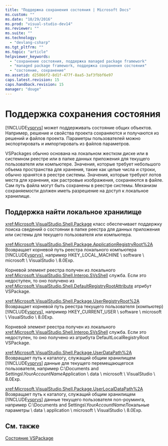 ```yaml
---
title: "Поддержка сохранения состояния | Microsoft Docs"
ms.custom: ""
ms.date: "10/29/2016"
ms.prod: "visual-studio-dev14"
ms.reviewer: ""
ms.suite: ""
ms.technology: 
  - "devlang-csharp"
ms.tgt_pltfrm: ""
ms.topic: "article"
helpviewer_keywords: 
  - "сохранение состояния, поддержка managed package framework"
  - "managed package framework, поддержка сохранения состояния"
  - "состояние, сохранение"
ms.assetid: d25866f2-8d1f-477f-8aa5-3af3fbbf6e97
caps.latest.revision: 15
caps.handback.revision: 15
manager: "douge"
---
```

# Поддержка сохранения состояния
[!INCLUDE[vsprvs](../assembler/masm/includes/vsprvs_md.md)] может поддерживать состояние общих объектов.  Например, решение и свойства проекта сохраняются и получаются из решений и файлов проекта.  Параметры пользователей можно экспортировать и импортировать из файлов параметров.  
  
 VSPackages обычно основана на локальном жестком диске или в системном реестре или в папке данных приложения для текущего пользователя или компьютере.  Значения, которые требует небольшого объема пространства для хранения, такие как целые числа и строки, обычно хранятся в реестре системы.  Значения, которые требуют лотов места для хранения, как растровые изображения, сохраняются в файле.  Сам путь файла могут быть сохранены в реестре системы.  Механизм сохраняемости должен иметь разрешение на доступ к локальное хранилище.  
  
## Поддержка найти локальное хранилище  
 <xref:Microsoft.VisualStudio.Shell.Package> класс обеспечивает поддержку поиска сведений о состоянии в папке реестра для данных приложения или системы для текущего пользователя или компьютера.  
  
 <xref:Microsoft.VisualStudio.Shell.Package.ApplicationRegistryRoot%2A>  
 Возвращает корневой путь реестра локального компьютера [!INCLUDE[vsprvs](../assembler/masm/includes/vsprvs_md.md)], например HKEY\_LOCAL\_MACHINE \\ software \\ microsoft \\ VisualStudio \\ 8.0Exp.  
  
 Корневой элемент реестра получен из локального <xref:Microsoft.VisualStudio.Shell.Interop.SVsShell> служба.  Если это недоступен, то оно получено из <xref:Microsoft.VisualStudio.Shell.DefaultRegistryRootAttribute> атрибут VSPackage.  
  
 <xref:Microsoft.VisualStudio.Shell.Package.UserRegistryRoot%2A>  
 Возвращает корневой путь реестра текущего пользователя \(компьютер\) [!INCLUDE[vsprvs](../assembler/masm/includes/vsprvs_md.md)], например HKEY\_CURRENT\_USER \\ software \\ microsoft \\ VisualStudio \\ 8.0Exp.  
  
 Корневой элемент реестра получен из локального <xref:Microsoft.VisualStudio.Shell.Interop.SVsShell> служба.  Если это недоступен, то оно получено из атрибута DefaultLocalRegistryRoot VSPackage.  
  
 <xref:Microsoft.VisualStudio.Shell.Package.UserDataPath%2A>  
 Возвращает путь к каталогу, служащий общим хранилищем [!INCLUDE[vsprvs](../assembler/masm/includes/vsprvs_md.md)] данные для текущего перемещающегося пользователя, например C:\\Documents and Settings\\*YourAccountName*Application \\ data \\ microsoft \\ VisualStudio \\ 8.0Exp.  
  
 <xref:Microsoft.VisualStudio.Shell.Package.UserLocalDataPath%2A>  
 Возвращает путь к каталогу, служащий общим хранилищем [!INCLUDE[vsprvs](../assembler/masm/includes/vsprvs_md.md)] данные текущего пользователя non\-роуминга, например C:\\Documents and Settings\\*YourAccountName*Локальные параметры \\ data \\ application \\ microsoft \\ VisualStudio \\ 8.0Exp.  
  
## См. также  
 [Состояние VSPackage](../Topic/VSPackage%20State.md)